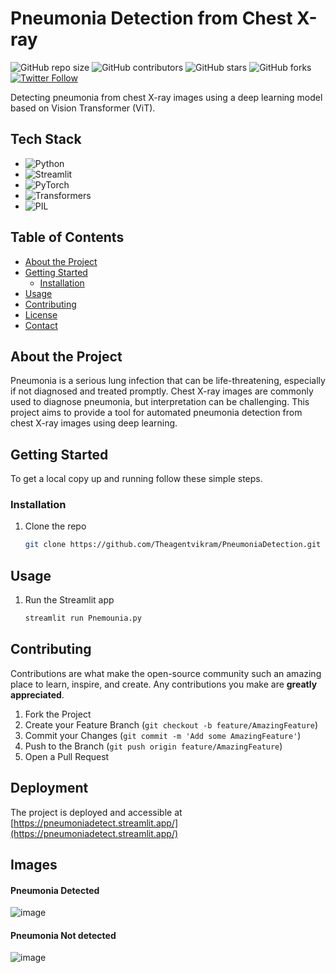 # Pneumonia Detection from Chest X-ray

![GitHub repo size](https://img.shields.io/github/repo-size/Theagentvikram/PneumoniaDetection)
![GitHub contributors](https://img.shields.io/github/contributors/Theagentvikram/PneumoniaDetection)
![GitHub stars](https://img.shields.io/github/stars/Theagentvikram/PneumoniaDetection?style=social)
![GitHub forks](https://img.shields.io/github/forks/Theagentvikram/PneumoniaDetection?style=social)
[![Twitter Follow](https://img.shields.io/twitter/follow/AbhiCherupally?style=social)](https://twitter.com/AbhiCherupally)

Detecting pneumonia from chest X-ray images using a deep learning model based on Vision Transformer (ViT).

## Tech Stack

- ![Python](https://img.shields.io/badge/-Python-blue)
- ![Streamlit](https://img.shields.io/badge/-Streamlit-green)
- ![PyTorch](https://img.shields.io/badge/-PyTorch-orange)
- ![Transformers](https://img.shields.io/badge/-Transformers-blueviolet)
- ![PIL](https://img.shields.io/badge/-PIL-red)

## Table of Contents

- [About the Project](#about-the-project)
- [Getting Started](#getting-started)
  - [Installation](#installation)
- [Usage](#usage)
- [Contributing](#contributing)
- [License](#license)
- [Contact](#contact)

## About the Project

Pneumonia is a serious lung infection that can be life-threatening, especially if not diagnosed and treated promptly. Chest X-ray images are commonly used to diagnose pneumonia, but interpretation can be challenging. This project aims to provide a tool for automated pneumonia detection from chest X-ray images using deep learning.

## Getting Started

To get a local copy up and running follow these simple steps.

### Installation

1. Clone the repo
   ```sh
   git clone https://github.com/Theagentvikram/PneumoniaDetection.git
## Usage

1. Run the Streamlit app
   ```sh
   streamlit run Pnemounia.py
## Contributing

Contributions are what make the open-source community such an amazing place to learn, inspire, and create. Any contributions you make are **greatly appreciated**.

1. Fork the Project
2. Create your Feature Branch (`git checkout -b feature/AmazingFeature`)
3. Commit your Changes (`git commit -m 'Add some AmazingFeature'`)
4. Push to the Branch (`git push origin feature/AmazingFeature`)
5. Open a Pull Request

## Deployment

The project is deployed and accessible at [https://pneumoniadetect.streamlit.app/](https://pneumoniadetect.streamlit.app/)

## Images
#### Pneumonia Detected
![image](https://github.com/Theagentvikram/PneumoniaDetection/assets/111900847/4969c3f1-5907-4aef-b0aa-fbad04a3b3be)
#### Pneumonia Not detected
![image](https://github.com/Theagentvikram/PneumoniaDetection/assets/111900847/0a67ef7e-59d2-43b5-8590-7fbe2de920a8)


